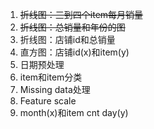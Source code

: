 1. ~~折线图：三到四个item每月销量~~
2. ~~折线图：总销量和年份的图~~
3. 折线图：店铺id和总销量
4. 直方图：店铺id(x)和item(y)
5. 日期预处理
6. item和item分类
7. Missing data处理
8. Feature scale
9. month(x)和item cnt day(y)
